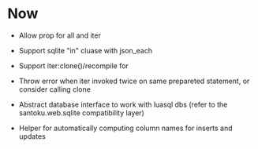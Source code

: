 # Now

- Allow prop for all and iter

- Support sqlite "in" cluase with json_each
- Support iter:clone()/recompile for

- Throw error when iter invoked twice on same prepareted statement, or consider
  calling clone

- Abstract database interface to work with luasql dbs (refer to the
  santoku.web.sqlite compatibility layer)

- Helper for automatically computing column names for inserts and updates
